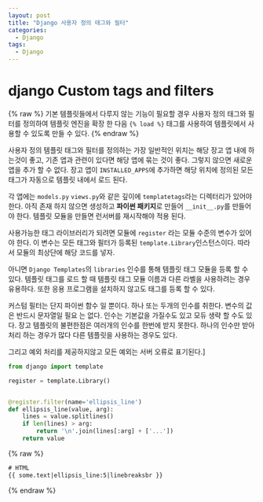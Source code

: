 ```yaml
---
layout: post
title: "Django 사용자 정의 태그와 필터"
categories:
  - Django
tags:
  - Django
---
```


# django Custom tags and filters

{% raw %}
기본 템플릿들에서 다루지 않는 기능이 필요할 경우 사용자 정의 태그와 필터를 정의하여 템플릿 엔진을 확장 한 다음 `{% load %}` 태그를 사용하여 템플릿에서 사용할 수 있도록 만들 수 있다.
{% endraw %}

사용자 정의 템플릿 태그와 필터를 정의하는 가장 일반적인 위치는 해당 장고 앱 내에 하는것이 좋고, 기존 앱과 관련이 있다면 해당 앱에 묶는 것이 좋다. 그렇지 않으면 새로운 앱을 추가 할 수 없다. 장고 앱이 `INSTALLED_APPS`에 추가하면 해당 위치에 정의된 모든 태그가 자동으로 템플릿 내에서 로드 된다.

각 앱에는 `models.py` `views.py`와 같은 깊이에 `templatetags`라는 디렉터리가 있어야 한다. 아직 존재 하지 않으면 생성하고 **파이썬 패키지**로 만들어 `__init__.py`를 만들어야 한다. 
템플릿 모듈을 만들면 런서버를 재시작해야 적용 된다.

사용가능한 태그 라이브러리가 되려면 모듈에 `register` 라는 모듈 수준의 변수가 있어야 한다. 이 변수는 모든 태그와 필터가 등록된 `template.Library`인스턴스이다. 따라서 모듈의 최상단에 해당 코드를 넣자.

아니면 `Django Templates`의 `libraries` 인수를 통해 템플릿 태그 모듈을 등록 할 수 있다. 템플릿 태그를 로드 할 때 템플릿 태그 모듈 이름과 다른 라벨을 사용하려는 경우 유용하다. 또한 응용 프로그램을 설치하지 않고도 태그를 등록 할 수 있다.

커스텀 필터는 단지 파이썬 함수 일 뿐이다. 하나 또는 두개의 인수를 취한다. 변수의 값은 반드시 문자열일 필요 는 없다. 인수는 기본값을 가질수도 있고 모듀 생략 할 수도 있다.
장고 템플릿의 불편한점은 여러개의 인수를 한번에 받지 못한다. 하나의 인수만 받아 처리 하는 경우가 많다 다른 템플릿을 사용하는 경우도 있다.

그리고 예외 처리를 제공하지않고 모든 예외는 서버 오류로 표기된다.]
```python
from django import template

register = template.Library()


@register.filter(name='ellipsis_line')
def ellipsis_line(value, arg):
    lines = value.splitlines()
    if len(lines) > arg:
        return '\n'.join(lines[:arg] + ['...'])
    return value
```

{% raw %}
```html
# HTML
{{ some.text|ellipsis_line:5|linebreaksbr }}
```
{% endraw %}